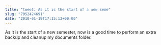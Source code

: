 ```yaml
---
title: "tweet: As it is the start of a new seme"
slug: "7952424691"
date: "2010-01-19T17:15:13+00:00"
---
```

As it is the start of a new semester, now is a good time to perform an extra backup and cleanup my documents folder.